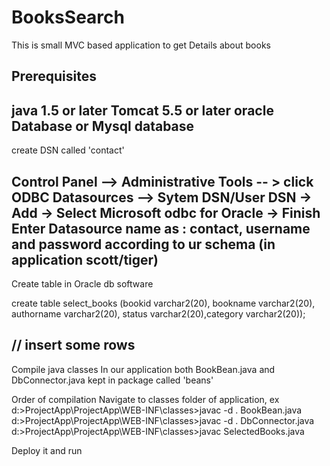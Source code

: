 BooksSearch
===========

This is small MVC based application to get Details about books


Prerequisites
-------------------------------------
java 1.5 or later
Tomcat 5.5 or later
oracle Database or Mysql database
-------------------------------------
create DSN called 'contact' 

Control Panel --> Administrative Tools -- > click ODBC Datasources
         --> Sytem DSN/User DSN -> Add -> Select Microsoft odbc for Oracle -> Finish 
         Enter Datasource name as : contact, username and password according to ur schema (in application scott/tiger)
-----------------------------------------------------------------------------------------
Create table in Oracle db software

create table select_books
(bookid varchar2(20), 
bookname varchar2(20),
authorname varchar2(20),
status varchar2(20),category varchar2(20));

// insert some rows
-------------------------------------------------------------
Compile java classes
In our application both BookBean.java and DbConnector.java kept in package called 'beans'

Order of compilation
Navigate to classes folder of application, ex
d:\>ProjectApp\ProjectApp\WEB-INF\classes>javac -d . BookBean.java
d:\>ProjectApp\ProjectApp\WEB-INF\classes>javac -d . DbConnector.java
d:\>ProjectApp\ProjectApp\WEB-INF\classes>javac SelectedBooks.java

Deploy it and run

